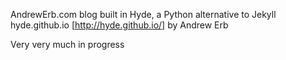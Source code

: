 AndrewErb.com blog
built in Hyde, a Python alternative to Jekyll
hyde.github.io [http://hyde.github.io/]
by Andrew Erb

Very very much in progress


